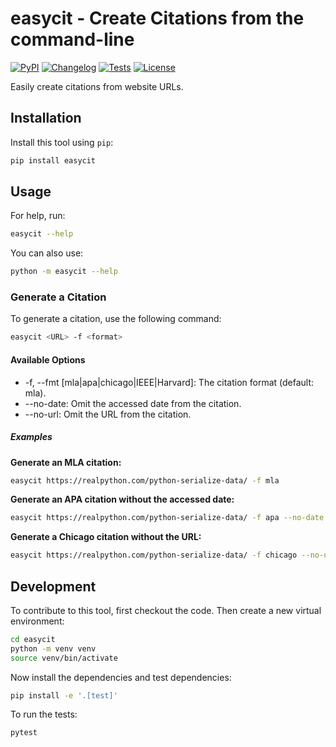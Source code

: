 # easycit - Create Citations from the command-line

[![PyPI](https://img.shields.io/pypi/v/easycit.svg)](https://pypi.org/project/easycit/)
[![Changelog](https://img.shields.io/github/v/release/Scarvy/easycit?include_prereleases&label=changelog)](https://github.com/Scarvy/easycit/releases)
[![Tests](https://github.com/Scarvy/easycit/actions/workflows/test.yml/badge.svg)](https://github.com/Scarvy/easycit/actions/workflows/test.yml)
[![License](https://img.shields.io/badge/license-Apache%202.0-blue.svg)](https://github.com/Scarvy/easycit/blob/master/LICENSE)

Easily create citations from website URLs.

## Installation

Install this tool using `pip`:
```bash
pip install easycit
```
## Usage

For help, run:
```bash
easycit --help
```
You can also use:
```bash
python -m easycit --help
```

### Generate a Citation

To generate a citation, use the following command:

```bash
easycit <URL> -f <format>
```

#### Available Options

* -f, --fmt [mla|apa|chicago|IEEE|Harvard]: The citation format (default: mla).
* --no-date: Omit the accessed date from the citation.
* --no-url: Omit the URL from the citation.

##### Examples

**Generate an MLA citation:**

```bash
easycit https://realpython.com/python-serialize-data/ -f mla
```

**Generate an APA citation without the accessed date:**

```bash
easycit https://realpython.com/python-serialize-data/ -f apa --no-date
```

**Generate a Chicago citation without the URL:**

```bash
easycit https://realpython.com/python-serialize-data/ -f chicago --no-url
```

## Development

To contribute to this tool, first checkout the code. Then create a new virtual environment:
```bash
cd easycit
python -m venv venv
source venv/bin/activate
```
Now install the dependencies and test dependencies:
```bash
pip install -e '.[test]'
```
To run the tests:
```bash
pytest
```
